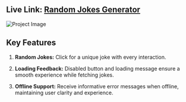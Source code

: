 ## Live Link: [Random Jokes Generator](https://codesperk.github.io/random-joke-generator/)

![Project Image](https://i.ibb.co/wMmRF8G/random-joke-generator.png)


## Key Features

1. **Random Jokes:** Click for a unique joke with every interaction.

2. **Loading Feedback:** Disabled button and loading message ensure a smooth experience while fetching jokes.

3. **Offline Support:** Receive informative error messages when offline, maintaining user clarity and experience.

